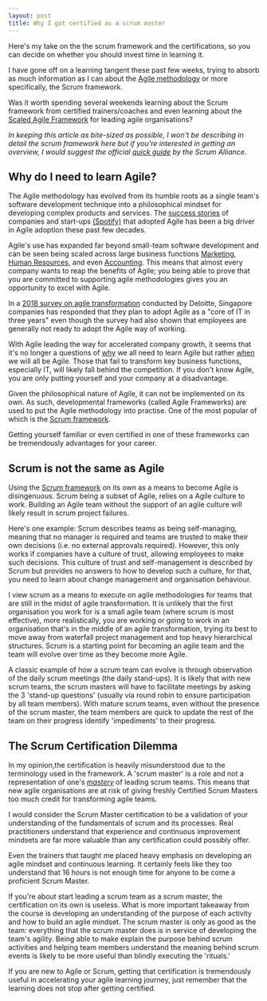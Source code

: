 ```yaml
---
layout: post
title: Why I got certified as a scrum master
---
```


Here's my take on the the scrum framework and the certifications, so you can decide on whether you should invest time in learning it.

I have gone off on a learning tangent these past few weeks, trying to absorb as much information as I can about the [Agile methodology](https://agilemanifesto.org/) or more specifically, the Scrum framework. 

Was it worth spending several weekends learning about the Scrum framework from certified trainers/coaches and even learning about the [Scaled Agile Framework](https://www.scaledagileframework.com/) for leading agile organisations?

*In keeping this article as bite-sized as possible, I won't be describing in detail the scrum framework here but if you're interested in getting an overview, I would suggest the official [quick guide](https://resources.scrumalliance.org/Article/quick-guide-things-scrum) by the Scrum Alliance.*

## Why do I need to learn Agile?

The Agile methodology has evolved from its humble roots as a single team's software development technique into a philosophical mindset for developing complex products and services. The [success stories](https://hbr.org/2016/05/embracing-agile) of companies and  start-ups [(Spotify)](https://www.pmtoday.co.uk/spotify-scaling-agile-model/) that adopted Agile has been a big driver in Agile adoption these past few decades. 

Agile's use has expanded far beyond small-team software development and can be seen being scaled across large business functions [Marketing](https://www.mckinsey.com/business-functions/marketing-and-sales/our-insights/agile-marketing-a-step-by-step-guide), [Human Resources](https://hbr.org/2018/03/hr-goes-agile), and even [Accounting](https://www.linkedin.com/pulse/how-do-we-create-agile-fpa-department-anders-liu-lindberg/). This means that almost every company wants to reap the benefits of Agile; you being able to prove that you are committed to supporting agile methodologies gives you an opportunity to excel with Agile.

In a [2018 survey on agile transformation](https://assets.kpmg/content/dam/kpmg/be/pdf/2019/11/agile-transformation.pdf) conducted by Deloitte, Singapore companies has responded that they plan to adopt Agile as a "core of IT in three years" even though the survey had also shown that employees are generally not ready to adopt the Agile way of working. 

With Agile leading the way for accelerated company growth, it seems that it's no longer a questions of <u>why</u> we all need to learn Agile but rather <u>when</u> we will all be Agile. Those that fail to transform key business functions, especially IT, will likely fall behind the competition. If you don't know Agile, you are only putting yourself and your company at a disadvantage.

Given the philosophical nature of Agile, it can not be implemented on its own. As such, developmental frameworks (called Agile Frameworks) are used to put the Agile methodology into practise. One of the most popular of which is the  [Scrum framework](https://scrumguides.org/scrum-guide.html).

Getting yourself familiar or even certified in one of these frameworks can be tremendously advantages for your career.

## Scrum is not the same as Agile

Using the [Scrum framework](https://scrumguides.org/scrum-guide.html) on its own as a means to become Agile is disingenuous. Scrum being a subset of Agile, relies on a Agile culture to work. Building an Agile team without the support of an agile culture will likely result in scrum project failures. 

Here's one example: Scrum describes teams as being self-managing, meaning that no manager is required and teams are trusted to make their own decisions (i.e. no external approvals required).    However, this only works if companies have a culture of trust, allowing employees to make such decisions. This culture of trust and self-management is described by Scrum but provides no answers to how to develop such a culture, for that, you need to learn about change management and organisation behaviour. 

I view scrum as a means to execute on agile methodologies for teams that are still in the midst of agile transformation. It is unlikely that the first organisation you work for is a small agile team (where scrum is most effective), more realistically, you are working or going to work in an organisation that's in the middle of an agile transformation, trying its best to move away from waterfall project management and top heavy hierarchical structures. Scrum is a starting point for becoming an agile team and the team will evolve over time as they become more Agile.

A classic example of how a scrum team can evolve is through observation of the daily scrum meetings (the daily stand-ups). It is likely that with new scrum teams, the scrum masters will have to facilitate meetings by asking the 3 'stand-up questions' (usually via round robin to ensure participation by all team members). With mature scrum teams, even without the presence of the scrum master, the team members are quick to update the rest of the team on their progress identify 'impediments' to their progress.

## The Scrum Certification Dilemma

In my opinion,the certification is heavily misunderstood due to the terminology used in the framework. A 'scrum master' is a role and not a representation of one's *<u>mastery</u>* of leading scrum teams.  This means that new agile organisations are at risk of giving freshly Certified Scrum Masters too much credit for transforming agile teams.

I would consider the Scrum Master certification to be a validation of your understanding of the fundamentals of scrum and its processes. Real practitioners understand that experience and continuous improvement mindsets are far more valuable than any certification could possibly offer. 

Even the trainers that taught me placed heavy emphasis on developing an agile mindset and continuous learning. It certainly feels like they too understand that 16 hours is not enough time  for anyone to be come a proficient Scrum Master. 

If you're about start leading a scrum team as a scrum master, the certification on its own is useless. What is more important takeaway from the course is developing an understanding of the purpose of each activity and how to build an agile mindset. The scrum master is only as good as the team: everything that the scrum master does is in service of developing the team's agility. Being able to make explain the purpose behind scrum activities and helping team members understand the meaning behind scrum events is likely to be more useful than blindly executing the 'rituals.'

If you are new to Agile or Scrum, getting that certification is tremendously useful in accelerating your agile learning journey, just remember that the learning does not stop after getting certified.








